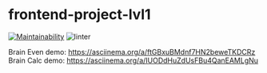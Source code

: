 # frontend-project-lvl1
[![Maintainability](https://api.codeclimate.com/v1/badges/a99a88d28ad37a79dbf6/maintainability)](https://codeclimate.com/github/codeclimate/codeclimate/maintainability)
![linter](https://github.com/heXile/frontend-project-lvl1/workflows/linter/badge.svg)

Brain Even demo: https://asciinema.org/a/ftGBxuBMdnf7HN2beweTKDCRz
Brain Calc demo: https://asciinema.org/a/IUODdHuZdUsFBu4QanEAMLgNu
